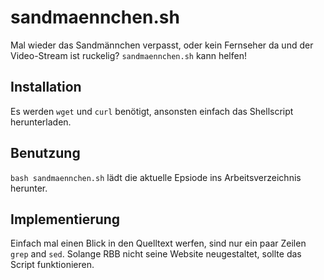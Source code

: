 # sandmaennchen.sh


Mal wieder das Sandmännchen verpasst, oder kein Fernseher da
und der Video-Stream ist ruckelig?  `sandmaennchen.sh` kann helfen!

## Installation

Es werden `wget` und `curl` benötigt, ansonsten einfach das Shellscript
herunterladen.

## Benutzung

`bash sandmaennchen.sh` lädt die aktuelle Epsiode ins Arbeitsverzeichnis
herunter.

## Implementierung

Einfach mal einen Blick in den Quelltext werfen,
sind nur ein paar Zeilen `grep` and `sed`.
Solange RBB nicht seine Website neugestaltet, sollte das Script funktionieren.

